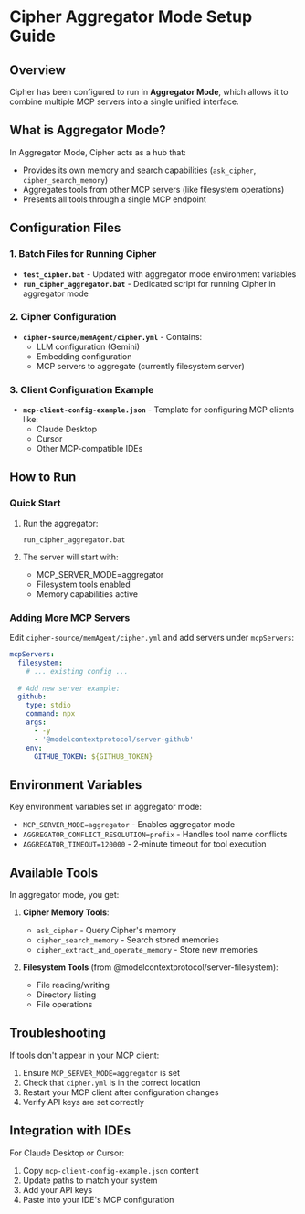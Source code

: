 # Cipher Aggregator Mode Setup Guide

## Overview
Cipher has been configured to run in **Aggregator Mode**, which allows it to combine multiple MCP servers into a single unified interface.

## What is Aggregator Mode?
In Aggregator Mode, Cipher acts as a hub that:
- Provides its own memory and search capabilities (`ask_cipher`, `cipher_search_memory`)
- Aggregates tools from other MCP servers (like filesystem operations)
- Presents all tools through a single MCP endpoint

## Configuration Files

### 1. Batch Files for Running Cipher
- **`test_cipher.bat`** - Updated with aggregator mode environment variables
- **`run_cipher_aggregator.bat`** - Dedicated script for running Cipher in aggregator mode

### 2. Cipher Configuration
- **`cipher-source/memAgent/cipher.yml`** - Contains:
  - LLM configuration (Gemini)
  - Embedding configuration
  - MCP servers to aggregate (currently filesystem server)

### 3. Client Configuration Example
- **`mcp-client-config-example.json`** - Template for configuring MCP clients like:
  - Claude Desktop
  - Cursor
  - Other MCP-compatible IDEs

## How to Run

### Quick Start
1. Run the aggregator:
   ```batch
   run_cipher_aggregator.bat
   ```

2. The server will start with:
   - MCP_SERVER_MODE=aggregator
   - Filesystem tools enabled
   - Memory capabilities active

### Adding More MCP Servers
Edit `cipher-source/memAgent/cipher.yml` and add servers under `mcpServers`:

```yaml
mcpServers:
  filesystem:
    # ... existing config ...
    
  # Add new server example:
  github:
    type: stdio
    command: npx
    args:
      - -y
      - '@modelcontextprotocol/server-github'
    env:
      GITHUB_TOKEN: ${GITHUB_TOKEN}
```

## Environment Variables
Key environment variables set in aggregator mode:
- `MCP_SERVER_MODE=aggregator` - Enables aggregator mode
- `AGGREGATOR_CONFLICT_RESOLUTION=prefix` - Handles tool name conflicts
- `AGGREGATOR_TIMEOUT=120000` - 2-minute timeout for tool execution

## Available Tools
In aggregator mode, you get:
1. **Cipher Memory Tools**:
   - `ask_cipher` - Query Cipher's memory
   - `cipher_search_memory` - Search stored memories
   - `cipher_extract_and_operate_memory` - Store new memories

2. **Filesystem Tools** (from @modelcontextprotocol/server-filesystem):
   - File reading/writing
   - Directory listing
   - File operations

## Troubleshooting
If tools don't appear in your MCP client:
1. Ensure `MCP_SERVER_MODE=aggregator` is set
2. Check that `cipher.yml` is in the correct location
3. Restart your MCP client after configuration changes
4. Verify API keys are set correctly

## Integration with IDEs
For Claude Desktop or Cursor:
1. Copy `mcp-client-config-example.json` content
2. Update paths to match your system
3. Add your API keys
4. Paste into your IDE's MCP configuration
